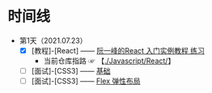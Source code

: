 # 时间线
  * 第1天（2021.07.23）
    * [x] [教程]-[React] —— [阮一峰的React 入门实例教程 练习](https://github.com/tx321-4/react-demo02)
      * 当前仓库指路 ☞ 【[./Javascript/React/](./JavaScript/React/README.md)】
    * [ ] [面试]-[CSS3] —— [基础](./面试/CSS3/基础.md)
    * [ ] [面试]-[CSS3] —— [Flex 弹性布局](./面试/CSS3/Flex.md)